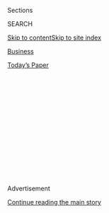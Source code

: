 <div id="app">

<div>

<div>

<div>

<div class="NYTAppHideMasthead css-1q2w90k e1suatyy0">

<div class="section css-ui9rw0 e1suatyy2">

<div class="css-eph4ug er09x8g0">

<div class="css-6n7j50">

</div>

<span class="css-1dv1kvn">Sections</span>

<div class="css-10488qs">

<span class="css-1dv1kvn">SEARCH</span>

</div>

[Skip to content](#site-content)[Skip to site index](#site-index)

</div>

<div id="masthead-section-label" class="css-1wr3we4 eaxe0e00">

[Business](https://www.nytimes.com/section/business)

</div>

<div class="css-10698na e1huz5gh0">

</div>

</div>

<div id="masthead-bar-one" class="section hasLinks css-15hmgas e1csuq9d3">

<div class="css-uqyvli e1csuq9d0">

</div>

<div class="css-1uqjmks e1csuq9d1">

</div>

<div class="css-9e9ivx">

[](https://myaccount.nytimes.com/auth/login?response_type=cookie&client_id=vi)

</div>

<div class="css-1bvtpon e1csuq9d2">

[Today’s Paper](https://www.nytimes.com/section/todayspaper)

</div>

</div>

</div>

</div>

<div data-aria-hidden="false">

<div id="site-content" role="main">

<div>

<div class="css-1aor85t" style="opacity:0.000000001;z-index:-1;visibility:hidden">

<div class="css-1hqnpie">

<div class="css-epjblv">

<span class="css-17xtcya">[Business](/section/business)</span><span class="css-x15j1o">|</span><span class="css-fwqvlz">As
Jobs Report Looms, White House and Congress Say Stark Divisions Remain
Over Stimulus Plan</span>

</div>

<div class="css-k008qs">

<div class="css-1iwv8en">

<span class="css-18z7m18"></span>

<div>

</div>

</div>

<span class="css-1n6z4y">https://nyti.ms/2PsgD7E</span>

<div class="css-1705lsu">

<div class="css-4xjgmj">

<div class="css-4skfbu" role="toolbar" data-aria-label="Social Media Share buttons, Save button, and Comments Panel with current comment count" data-testid="share-tools">

  - 
  - 
  - 
  - 
    
    <div class="css-6n7j50">
    
    </div>

  - 

</div>

</div>

</div>

</div>

</div>

</div>

<div id="NYT_TOP_BANNER_REGION" class="css-13pd83m">

</div>

<div id="top-wrapper" class="css-1sy8kpn">

<div id="top-slug" class="css-l9onyx">

Advertisement

</div>

[Continue reading the main story](#after-top)

<div class="ad top-wrapper" style="text-align:center;height:100%;display:block;min-height:250px">

<div id="top" class="place-ad" data-position="top" data-size-key="top">

</div>

</div>

<div id="after-top">

</div>

</div>

<div>

<div id="sponsor-wrapper" class="css-1hyfx7x">

<div id="sponsor-slug" class="css-19vbshk">

Supported by

</div>

[Continue reading the main story](#after-sponsor)

<div id="sponsor" class="ad sponsor-wrapper" style="text-align:center;height:100%;display:block">

</div>

<div id="after-sponsor">

</div>

</div>

<div class="css-186x18t">

</div>

<div class="css-1vkm6nb ehdk2mb0">

# As Jobs Report Looms, White House and Congress Say Stark Divisions Remain Over Stimulus Plan

</div>

As senators left Washington without a deal on an economic rescue
package, economists warned of new signs of a lagging recovery

<div class="css-79elbk" data-testid="photoviewer-wrapper">

<div class="css-z3e15g" data-testid="photoviewer-wrapper-hidden">

</div>

<div class="css-1a48zt4 ehw59r15" data-testid="photoviewer-children">

![<span class="css-16f3y1r e13ogyst0" data-aria-hidden="true">Speaker
Nancy Pelosi and Senator Chuck Schumer, the minority leader, on
Thursday. Top Democrats said they’d be able to settle significant policy
divisions with the administration, even as they conceded that they were
not close to such a
resolution.</span><span class="css-cnj6d5 e1z0qqy90" itemprop="copyrightHolder"><span class="css-1ly73wi e1tej78p0">Credit...</span><span><span>Gabriella
Demczuk for The New York
Times</span></span></span>](https://static01.nyt.com/images/2020/08/06/us/politics/06dc-virus-cong/merlin_175381380_6f64b881-cec9-4d9c-b357-28f6a520be2c-articleLarge.jpg?quality=75&auto=webp&disable=upscale)

</div>

</div>

<div class="css-18e8msd">

<div class="css-pdw9fk epjyd6m0">

<div class="css-1txwxcy ey68jwv0" data-aria-hidden="true">

[![Emily
Cochrane](https://static01.nyt.com/images/2018/11/28/multimedia/author-emily-cochrane/author-emily-cochrane-thumbLarge-v3.png
"Emily Cochrane")](https://www.nytimes.com/by/emily-cochrane)[![Jim
Tankersley](https://static01.nyt.com/images/2018/10/19/multimedia/author-jim-tankersley/author-jim-tankersley-thumbLarge.png
"Jim Tankersley")](https://www.nytimes.com/by/jim-tankersley)

</div>

<div class="css-1baulvz">

By [<span class="css-1baulvz" itemprop="name">Emily
Cochrane</span>](https://www.nytimes.com/by/emily-cochrane) and
[<span class="css-1baulvz last-byline" itemprop="name">Jim
Tankersley</span>](https://www.nytimes.com/by/jim-tankersley)

</div>

</div>

  - 
    
    <div class="css-ld3wwf e16638kd2">
    
    Aug. 6, 2020
    
    </div>

  - 
    
    <div class="css-4xjgmj">
    
    <div class="css-d8bdto" role="toolbar" data-aria-label="Social Media Share buttons, Save button, and Comments Panel with current comment count" data-testid="share-tools">
    
      - 
      - 
      - 
      - 
        
        <div class="css-6n7j50">
        
        </div>
    
      - 
    
    </div>
    
    </div>

</div>

</div>

<div class="section meteredContent css-1r7ky0e" name="articleBody" itemprop="articleBody">

<div class="css-1fanzo5 StoryBodyCompanionColumn">

<div class="css-53u6y8">

WASHINGTON — Top Democrats and the White House clashed anew on Thursday
over an economic recovery package as a jobs report loomed over stalled
negotiations on the plan, raising the stakes of an agreement even as a
compromise appeared to be nowhere in sight.

Grasping for leverage, President Trump threatened to act on his own if
no bipartisan deal could be reached, telling reporters that he could
move as soon as Friday or Saturday to sign executive orders to forestall
evictions, suspend payroll tax collection and provide unemployment aid
and student loan relief. But it was not clear that he had the power to
do so without Congress, which controls spending, or that any set of
executive actions could stabilize an economy devastated by the pandemic.

After more than three hours of talks in the Capitol Hill offices of
Speaker Nancy Pelosi, negotiators emerged without an agreement and said
stark divisions remained. Ms. Pelosi, of California, described a
“consequential meeting” where “we could see the difference in values
that we bring to the table.”

“We’re very far apart; it’s most unfortunate,” she added after the
meeting. Senator Chuck Schumer of New York, the minority leader, said he
urged the officials negotiating on behalf of the administration, Steven
Mnuchin, the Treasury secretary, and Mark Meadows, the White House chief
of staff, to “meet us in the middle,” and work to settle significant
policy divisions, even as lawmakers conceded that they were not close to
such a resolution.

</div>

</div>

<div class="css-1fanzo5 StoryBodyCompanionColumn">

<div class="css-53u6y8">

Ms. Pelosi accused Mr. Meadows of slamming the table during the meeting,
though Mr. Meadows denied doing so.

“We’re still a considerable amount apart in terms of a compromise that
could be signed into law,” Mr. Meadows said after the meeting, adding,
“We’re willing to stay engaged, but I can tell you that the
differences are still significant.”

Democrats, who [are pressing a $3.4 trillion
package](https://www.nytimes.com/2020/05/15/us/politics/house-simulus-vote.html),
assailed the Republicans, saying [their
offers](https://www.nytimes.com/interactive/2020/07/30/upshot/coronavirus-stimulus-bill.html)
had not come close to meeting the needs of Americans struggling through
historic economic and public health crises.

In an interview with CNBC on Thursday, the normally genteel Ms. Pelosi
said of Republicans, “Perhaps you mistook them for somebody who gives a
damn.”

“Why are we holding America’s working families who are struggling, who
have children to care for, senior elders to care for and the rest, and
make it as if they’re — my goodness — they’re not worthy of this?” she
told reporters later at the Capitol.

</div>

</div>

<div class="css-1fanzo5 StoryBodyCompanionColumn">

<div class="css-53u6y8">

With no agreement at hand, lawmakers in both chambers have now left
Washington, with the promise of 24 hours’ notice before any vote on a
recovery package, which negotiators had hoped to reach before the end of
the week.

Lobbyists and some congressional staff members increasingly fear the
developments are raising the possibility that lawmakers will be unable
to bridge [the yawning policy
divide](https://www.nytimes.com/2020/08/05/us/politics/congress-coronavirus-stimulus.html)
on a new economic stimulus bill. Some expressed worries on Thursday that
Democrats would abandon negotiations if Mr. Trump chose to follow
through with his threatened orders, some of which Democrats have called
illegal and which they could challenge in court.

But a White House official said lawyers there believed the president
would be on solid ground to act on his own to repurpose funding provided
in the last stimulus measure.

On his way to board Air Force One for a flight to Ohio on Thursday, the
president told reporters that he expected to sign the orders “probably
tomorrow afternoon” or Saturday morning, though he left open the
possibility of a bipartisan deal instead.

</div>

</div>

<div class="css-79elbk" data-testid="photoviewer-wrapper">

<div class="css-z3e15g" data-testid="photoviewer-wrapper-hidden">

</div>

<div class="css-1a48zt4 ehw59r15" data-testid="photoviewer-children">

![<span class="css-16f3y1r e13ogyst0" data-aria-hidden="true">President
Trump threatened to act on his own if no bipartisan deal could be
recached, but it was not clear if he had the power to do so without
Congress.</span><span class="css-cnj6d5 e1z0qqy90" itemprop="copyrightHolder"><span class="css-1ly73wi e1tej78p0">Credit...</span><span>Anna
Moneymaker for The New York
Times</span></span>](https://static01.nyt.com/images/2020/08/06/us/politics/06dc-virus-cong2/merlin_175392303_5649181b-05c5-466f-b7c3-3307add4dbca-articleLarge.jpg?quality=75&auto=webp&disable=upscale)

</div>

</div>

<div class="css-1fanzo5 StoryBodyCompanionColumn">

<div class="css-53u6y8">

A breakdown in negotiations, even one that ends with Mr. Trump taking
unilateral action, could particularly hurt small businesses — which have
largely run through the aid lawmakers approved for them this year, with
[a loan
program](https://www.nytimes.com/2020/07/06/us/ppp-small-business-loans.html)
to assist them [slated to lapse at week’s
end](https://www.nytimes.com/2020/08/06/business/small-businesses-relief-program-ending.html)
— and state and local government workers, who could face mass layoffs as
budget shortfalls widen.

Looming over the talks on Thursday was the anticipation of a new monthly
jobs report that could influence the trajectory of negotiations.

</div>

</div>

<div class="css-1fanzo5 StoryBodyCompanionColumn">

<div class="css-53u6y8">

The Labor Department will report Friday morning on how many jobs the
economy created in July, as the United States climbs back from the
depths of the pandemic recession. Forecasters expect [a slowdown from
May](https://www.nytimes.com/2020/06/05/business/economy/jobs-report.html),
when the nascent recovery added 2.7 million jobs, and June, when [it
added 4.8
million](https://www.nytimes.com/2020/07/02/business/economy/jobs-unemployment-coronavirus.html).
That is because [the resurgence of the
coronavirus](https://www.nytimes.com/interactive/2020/us/coronavirus-us-cases.html)
has cooled off growth in consumer spending and business activity for
much of the summer.

If Friday’s report shows a drastic slowdown in job creation, while the
economy [remains down more than 10 million
jobs](https://www.nytimes.com/2020/04/02/business/economy/coronavirus-unemployment-claims.html)
from its prepandemic peak in February, pressure will rise on Mr. Trump
and congressional leaders to cut a deal to provide additional aid for
struggling small businesses, laid-off workers and state and local
governments that are facing large shortfalls in tax revenue.

“It’s so clear that we should do something, and we should do something
big, and we should do it in a way that is bipartisan as we have done
every other bill,” Ms. Pelosi said after the meeting.

Republicans, for their part, blamed Democrats for what they described as
an unwillingness to compromise on a number of critical fronts, like
agreeing to liability protections for businesses or accepting a lower
level of funding for schools that are already starting the academic
year. They remained bitterly opposed to Democrats’ demands for hundreds
of billions of dollars for food aid, election security and [the Postal
Service](https://www.nytimes.com/2020/07/31/us/politics/trump-usps-mail-delays.html).

“A lot of Americans’ hopes — a lot of American lives — are riding on the
Democrats’ endless talk,” said Senator Mitch McConnell, Republican of
Kentucky and the majority leader, vowing to remain in Washington in
anticipation of an agreement. “I hope they are not disappointed.”

It is all but guaranteed that a popular small-business loan program will
stop accepting applications at the end of the week, becoming yet another
casualty of the faltering negotiations. And it appeared likely that the
talks would stretch into next week. Mr. Meadows said he would host a
daily conference call next week with Republican senators to keep them
updated on the progress — or lack thereof — of negotiations.

“I was hoping that maybe you wouldn’t have that call after Friday
because we’d have a deal,” Senator Roy Blunt, Republican of Missouri,
told reporters. “I do think at some point, everybody has to make a
decision either we’re going to do this or not, and if we’re not, we’re
not.”

</div>

</div>

<div class="css-1fanzo5 StoryBodyCompanionColumn">

<div class="css-53u6y8">

The persisting impasse has prompted the president and his lieutenants to
double down on the threat of unilateral executive action, including
addressing a lapsed federal unemployment benefit and Mr. Trump’s demands
for a payroll tax cut. (At least one Republican senator, Charles E.
Grassley, the chairman of the Finance Committee, expressed skepticism
about whether a payroll tax cut was warranted with millions of Americans
unemployed.)

</div>

</div>

<div class="css-79elbk" data-testid="photoviewer-wrapper">

<div class="css-z3e15g" data-testid="photoviewer-wrapper-hidden">

</div>

<div class="css-1a48zt4 ehw59r15" data-testid="photoviewer-children">

<div class="css-1xdhyk6 erfvjey0">

<span class="css-1ly73wi e1tej78p0">Image</span>

<div class="css-zjzyr8">

<div data-testid="lazyimage-container" style="height:257.77777777777777px">

</div>

</div>

</div>

<span class="css-16f3y1r e13ogyst0" data-aria-hidden="true">Mark
Meadows, the White House chief of staff, said he would host a daily
conference call next week with Republican senators to keep them updated
on the progress — or lack thereof — of
negotiations.</span><span class="css-cnj6d5 e1z0qqy90" itemprop="copyrightHolder"><span class="css-1ly73wi e1tej78p0">Credit...</span><span>Gabriella
Demczuk for The New York Times</span></span>

</div>

</div>

<div class="css-1fanzo5 StoryBodyCompanionColumn">

<div class="css-53u6y8">

Democrats could challenge some of those actions, though Ms. Pelosi said
on Thursday that she would welcome an eviction moratorium order,
provided there was additional rental and housing assistance attached.
Speaking to reporters after the meeting, Mr. Schumer cautioned that
executive orders “will be litigated in court, and be awkward and
difficult to implement.”

Mr. Mnuchin said the president, who checked in with his deputies three
times during the meeting, viewed the executive orders as a last resort
and instructed them to work toward a deal that could become law.

But a better-than-expected jobs number on Friday could sway Mr. Trump —
who has repeatedly said that the rebound from the recession is well
underway, and that the economy will rapidly return to its precrisis
state — against agreeing to any more of Democrats’ demands on issues
like reviving the now-expired $600-per-week federal supplement for
unemployed workers. Both Ms. Pelosi and Mr. Schumer have repeatedly
rejected any Republican proposals that would curtail that benefit in
favor of a new, likely more complex system or an overall lower weekly
sum.

It could also embolden the faction of the Senate Republican caucus that
is pushing for no additional federal deficit spending. But some analysts
in Washington say even a particularly brutal jobs report could
complicate negotiations, because Republicans may cite it as a sign that
the additional unemployment benefits that had been in place through the
end of July were so generous that they deterred laid-off Americans from
returning to work.

A string of recent studies have found the opposite: that the additional
income from the benefits has propped up consumer spending and bolstered
the economy, without discouraging workers from taking jobs if offered.

</div>

</div>

<div class="css-1fanzo5 StoryBodyCompanionColumn">

<div class="css-53u6y8">

Analysts have raised warnings about a possible letdown in the jobs
report this week, particularly after a sharp drop in the private-sector
job growth that the private payrolls firm ADP reported on Wednesday.

“We believe the labor market reached an inflection point in July,”
economists at Nomura wrote this week in a research note in which they
forecast a gain of 550,000 jobs in July, “starting what will likely be a
slower phase of recovery.”

Mr. Trump, speaking to Fox News on Thursday, predicted a “big number”
from Friday’s report. Presidents have the ability to see jobs numbers a
day ahead of their release, but an administration official said Mr.
Trump had not seen the report before making his remarks.

Annie Karni contributed reporting.

</div>

</div>

<div>

</div>

</div>

<div>

</div>

<div>

</div>

<div>

</div>

<div>

<div id="bottom-wrapper" class="css-1ede5it">

<div id="bottom-slug" class="css-l9onyx">

Advertisement

</div>

[Continue reading the main story](#after-bottom)

<div id="bottom" class="ad bottom-wrapper" style="text-align:center;height:100%;display:block;min-height:90px">

</div>

<div id="after-bottom">

</div>

</div>

</div>

</div>

</div>

## Site Index

<div>

</div>

## Site Information Navigation

  - [© <span>2020</span> <span>The New York Times
    Company</span>](https://help.nytimes.com/hc/en-us/articles/115014792127-Copyright-notice)

<!-- end list -->

  - [NYTCo](https://www.nytco.com/)
  - [Contact
    Us](https://help.nytimes.com/hc/en-us/articles/115015385887-Contact-Us)
  - [Work with us](https://www.nytco.com/careers/)
  - [Advertise](https://nytmediakit.com/)
  - [T Brand Studio](http://www.tbrandstudio.com/)
  - [Your Ad
    Choices](https://www.nytimes.com/privacy/cookie-policy#how-do-i-manage-trackers)
  - [Privacy](https://www.nytimes.com/privacy)
  - [Terms of
    Service](https://help.nytimes.com/hc/en-us/articles/115014893428-Terms-of-service)
  - [Terms of
    Sale](https://help.nytimes.com/hc/en-us/articles/115014893968-Terms-of-sale)
  - [Site Map](https://spiderbites.nytimes.com)
  - [Help](https://help.nytimes.com/hc/en-us)
  - [Subscriptions](https://www.nytimes.com/subscription?campaignId=37WXW)

</div>

</div>

</div>

</div>
